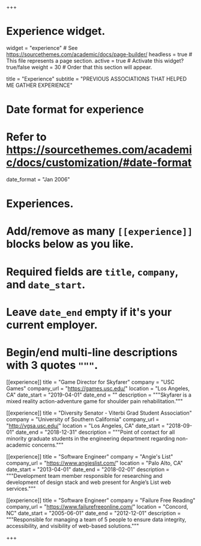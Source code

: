 +++
# Experience widget.
widget = "experience"  # See https://sourcethemes.com/academic/docs/page-builder/
headless = true  # This file represents a page section.
active = true  # Activate this widget? true/false
weight = 30  # Order that this section will appear.

title = "Experience"
subtitle = "PREVIOUS ASSOCIATIONS THAT HELPED ME GATHER EXPERIENCE"

# Date format for experience
#   Refer to https://sourcethemes.com/academic/docs/customization/#date-format
date_format = "Jan 2006"

# Experiences.
#   Add/remove as many `[[experience]]` blocks below as you like.
#   Required fields are `title`, `company`, and `date_start`.
#   Leave `date_end` empty if it's your current employer.
#   Begin/end multi-line descriptions with 3 quotes `"""`.
[[experience]]
  title = "Game Director for Skyfarer"
  company = "USC Games"
  company_url = "https://games.usc.edu/"
  location = "Los Angeles, CA"
  date_start = "2019-04-01"
  date_end = ""
  description = """Skyfarer is a mixed reality action-adventure game for shoulder pain rehabilitation."""

[[experience]]
  title = "Diversity Senator - Viterbi Grad Student Association"
  company = "University of Southern California"
  company_url = "http://vgsa.usc.edu/"
  location = "Los Angeles, CA"
  date_start = "2018-09-01"
  date_end = "2018-12-31"
  description = """Point of contact for all minority graduate students in the engineering department regarding non-academic concerns."""

[[experience]]
  title = "Software Engineer"
  company = "Angie's List"
  company_url = "https://www.angieslist.com/"
  location = "Palo Alto, CA"
  date_start = "2013-04-01"
  date_end = "2018-02-01"
  description = """Development team member responsible for researching and development of design stack and web present for Angie’s List web services."""

[[experience]]
  title = "Software Engineer"
  company = "Failure Free Reading"
  company_url = "https://www.failurefreeonline.com/"
  location = "Concord, NC"
  date_start = "2005-06-01"
  date_end = "2012-12-01"
  description = """Responsible for managing a team of 5 people to ensure data integrity, accessibility, and visibility of web-based solutions."""
  
+++
